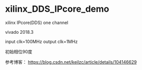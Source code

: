 # xilinx_DDS_IPcore_demo
xilinx IPcore(DDS) one channel

vivado  2018.3

input clk=100MHz
output clk=1MHz

初始相位90度

参考博客：
https://blog.csdn.net/keilzc/article/details/104146629
